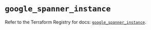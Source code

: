 # `google_spanner_instance`

Refer to the Terraform Registry for docs: [`google_spanner_instance`](https://registry.terraform.io/providers/hashicorp/google-beta/6.1.0/docs/resources/google_spanner_instance).
